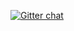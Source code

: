 [![Gitter chat](https://badges.gitter.im/hitsumabushi/CTM_reading.png)](https://gitter.im/hitsumabushi/CTM_reading)
